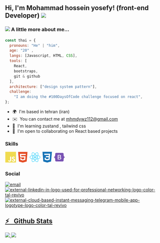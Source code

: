 <!-- 1 -->
<h2> Hi, I'm Mohammad hossein yosefy! (front-end Developer) <img src="https://media.giphy.com/media/mGcNjsfWAjY5AEZNw6/giphy.gif" width="50"></h2>

### <img src="https://media.giphy.com/media/VgCDAzcKvsR6OM0uWg/giphy.gif" width="50"> A little more about me...

```javascript
const thai = {
  pronouns: "He" | "him",
  age: "20" ,
  langs: [Javascript, HTML, CSS],
  tools: [
    React,
    bootstraps,
    git & github
  ],
  architecture: ["design system pattern"],
  challenge:
    "I am doing the #100DaysOfCode challenge focused on react",
};
```

- 🌍  I'm based in tehran (iran)
- ✉️  You can contact me at [mhmdywz112@gmail.com](mailto:mhmdywz112@gmail.com)
- 🧠  I'm learning zustand , tailwind css
- 🤝  I'm open to collaborating on React based projects

### Skills

<p align="left">
    <a href="https://developer.mozilla.org/en-US/docs/Web/JavaScript" target="_blank" rel="noreferrer"><img src="https://raw.githubusercontent.com/sabzlearn-ir/sabzlearn-ir/4d2a781931f79c747a132c28eae4ebfbb8eaa7d7/javascript-colored.svg" width="36" height="36" alt="Javascript" /></a>
    <a href="https://developer.mozilla.org/en-US/docs/Glossary/HTML5" target="_blank" rel="noreferrer"><img src="https://raw.githubusercontent.com/sabzlearn-ir/sabzlearn-ir/4d2a781931f79c747a132c28eae4ebfbb8eaa7d7/html5-colored.svg" width="36" height="36" alt="HTML5" /></a>
    <a href="https://reactjs.org/" target="_blank" rel="noreferrer"><img src="https://raw.githubusercontent.com/sabzlearn-ir/sabzlearn-ir/4d2a781931f79c747a132c28eae4ebfbb8eaa7d7/react-colored.svg" width="36" height="36" alt="React" /></a>
    <a href="https://www.w3.org/TR/CSS/#css" target="_blank" rel="noreferrer"><img src="https://raw.githubusercontent.com/sabzlearn-ir/sabzlearn-ir/4d2a781931f79c747a132c28eae4ebfbb8eaa7d7/css3-colored.svg" width="36" height="36" alt="CSS3" /></a>
    <a href="https://getbootstrap.com/" target="_blank" rel="noreferrer"><img src="https://raw.githubusercontent.com/sabzlearn-ir/sabzlearn-ir/4d2a781931f79c747a132c28eae4ebfbb8eaa7d7/bootstrap-colored.svg" width="36" height="36" alt="Bootstrap" /></a>
</p>

### Social

<p align="left">
    <a href="mhmdywz112@gmail.com" target="_blank" rel="noreferrer"><img width="48" height="48" src="https://img.icons8.com/color/48/email.png" alt="email"/>
    <a href="https://www.linkedin.com/in/mohammad-hossein-yosefy-8395b131b?utm_source=share&utm_campaign=share_via&utm_content=profile&utm_medium=android_app" target="_blank" rel="noreferrer"><img width="48" height="48" src="https://img.icons8.com/external-tal-revivo-color-tal-revivo/48/external-linkedin-in-logo-used-for-professional-networking-logo-color-tal-revivo.png" alt="external-linkedin-in-logo-used-for-professional-networking-logo-color-tal-revivo"/>
    <a href="https://t.me/Mohammadhyz" target="_blank" rel="noreferrer"><img width="48" height="48" src="https://img.icons8.com/external-tal-revivo-color-tal-revivo/48/external-cloud-based-instant-messaging-telegram-mobile-app-logotype-logo-color-tal-revivo.png" alt="external-cloud-based-instant-messaging-telegram-mobile-app-logotype-logo-color-tal-revivo"/>
</p>

<h2>⚡️ &nbsp; Github Stats</h2>

<a href="https://github.com/sabzlearn-ir">
  <img src="https://github-readme-stats.vercel.app/api?username=mohamadyooz&show_icons=true&theme=radical" />
  <img src="https://github-readme-stats.vercel.app/api/top-langs/?username=mohamadyooz" />
</a>
